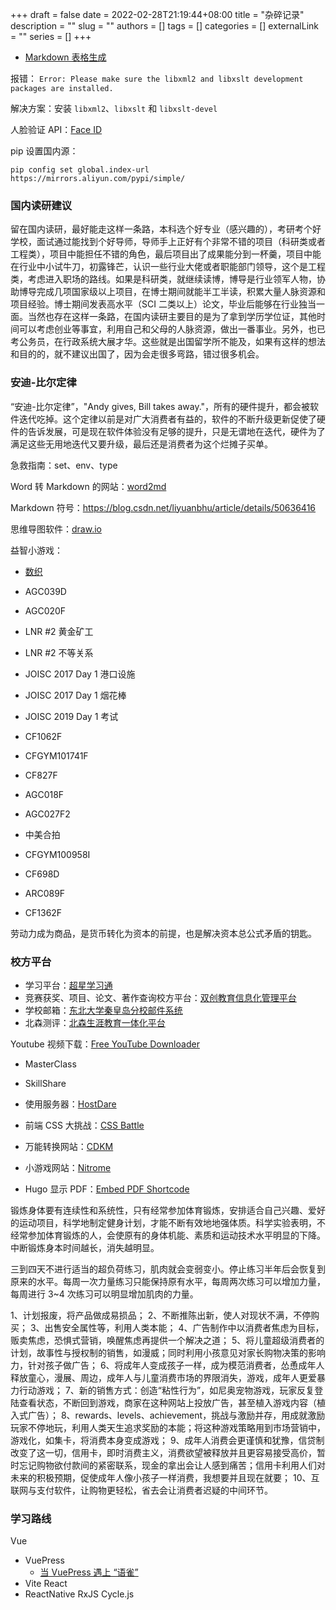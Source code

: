 +++ 
draft = false
date = 2022-02-28T21:19:44+08:00
title = "杂碎记录"
description = ""
slug = ""
authors = []
tags = []
categories = []
externalLink = ""
series = []
+++

- [Markdown 表格生成](https://www.tablesgenerator.com/markdown_tables)

报错： `Error: Please make sure the libxml2 and libxslt development packages are installed.`

解决方案：安装 `libxml2`、`libxslt` 和 `libxslt-devel`

人脸验证 API：[Face ID](https://faceid.com/)

pip 设置国内源：

```shell
pip config set global.index-url https://mirrors.aliyun.com/pypi/simple/
```

### 国内读研建议

留在国内读研，最好能走这样一条路，本科选个好专业（感兴趣的），考研考个好学校，面试通过能找到个好导师，导师手上正好有个非常不错的项目（科研类或者工程类），项目中能担任不错的角色，最后项目出了成果能分到一杯羹，项目中能在行业中小试牛刀，初露锋芒，认识一些行业大佬或者职能部门领导，这个是工程类，考虑进入职场的路线。如果是科研类，就继续读博，博导是行业领军人物，协助博导完成几项国家级以上项目，在博士期间就能半工半读，积累大量人脉资源和项目经验。博士期间发表高水平（SCI 二类以上）论文，毕业后能够在行业独当一面。当然也存在这样一条路，在国内读研主要目的是为了拿到学历学位证，其他时间可以考虑创业等事宜，利用自己和父母的人脉资源，做出一番事业。另外，也已考公务员，在行政系统大展才华。这些就是出国留学所不能及，如果有这样的想法和目的的，就不建议出国了，因为会走很多弯路，错过很多机会。

### 安迪-比尔定律

“安迪-比尔定律”，"Andy gives, Bill takes away."，所有的硬件提升，都会被软件迭代吃掉。这个定律以前是对广大消费者有益的，软件的不断升级更新促使了硬件的告诉发展，可是现在软件体验没有足够的提升，只是无谓地在迭代，硬件为了满足这些无用地迭代又要升级，最后还是消费者为这个烂摊子买单。


急救指南：set、env、type

Word 转 Markdown 的网站：[word2md](https://word2md.com/)

Markdown 符号：https://blog.csdn.net/liyuanbhu/article/details/50636416

思维导图软件：[draw.io](https://app.diagrams.net/)

益智小游戏：
- [数织](https://cn.puzzle-nonograms.com/)

- AGC039D
- AGC020F
- LNR #2 黄金矿工
- LNR #2 不等关系
- JOISC 2017 Day 1 港口设施 
- JOISC 2017 Day 1 烟花棒
- JOISC 2019 Day 1 考试
- CF1062F
- CFGYM101741F
- CF827F
- AGC018F
- AGC027F2
- 中美合拍
- CFGYM100958I
- CF698D
- ARC089F
- CF1362F

劳动力成为商品，是货币转化为资本的前提，也是解决资本总公式矛盾的钥匙。

### 校方平台

- 学习平台：[超星学习通](http://i.chaoxing.com/)
- 竞赛获奖、项目、论文、著作查询校方平台：[双创教育信息化管理平台](http://scxt.neuq.edu.cn/)
- 学校邮箱：[东北大学秦皇岛分校邮件系统](https://mail.neuq.edu.cn/)
- 北森测评：[北森生涯教育一体化平台](https://neu.careersky.cn/)

Youtube 视频下载：[Free YouTube Downloader](https://addoncrop.com/free-youtube-video-downloader)

- MasterClass
- SkillShare

- 使用服务器：[HostDare](http://www.hostdare.com/)
- 前端 CSS 大挑战：[CSS Battle](https://cssbattle.dev/)
- 万能转换网站：[CDKM](https://cdkm.com/)
- 小游戏网站：[Nitrome](https://www.nitrome.com/)


- Hugo 显示 PDF：[Embed PDF Shortcode](https://github.com/anvithks/hugo-embed-pdf-shortcode)

锻炼身体要有连续性和系统性，只有经常参加体育锻炼，安排适合自己兴趣、爱好的运动项目，科学地制定健身计划，才能不断有效地地强体质。科学实验表明，不经常参加体育锻炼的人，会使原有的身体机能、素质和运动技术水平明显的下降。中断锻炼身本时间越长，消失越明显。

三到四天不进行适当的超负荷练习，肌肉就会变弱变小。停止练习半年后会恢复到原来的水平。每周一次力量练习只能保持原有水平，每周两次练习可以增加力量，每周进行 3~4 次练习可以明显增加肌肉的力量。


1、计划报废，将产品做成易损品；
2、不断推陈出新，使人对现状不满，不停购买；
3、出售安全属性等，利用人类本能；
4、广告制作中以消费者焦虑为目标，贩卖焦虑，恐惧式营销，唤醒焦虑再提供一个解决之道；
5、将儿童超级消费者的计划，故事性与授权制的销售，如漫威；同时利用小孩意见对家长购物决策的影响力，针对孩子做广告；
6、将成年人变成孩子一样，成为模范消费者，怂恿成年人释放童心，漫展、周边，成年人与儿童消费市场的界限消失，游戏，成年人更爱暴力行动游戏；
7、新的销售方式：创造“粘性行为”，如尼奥宠物游戏，玩家反复登陆查看状态，不断回到游戏，商家在这种网站上投放广告，甚至植入游戏内容（植入式广告）；
8、rewards、levels、achievement，挑战与激励并存，用成就激励玩家不停地玩，利用人类天生追求奖励的本能；将这种游戏策略用到市场营销中，游戏化，如集卡，将消费本身变成游戏；
9、成年人消费会更谨慎和犹豫，信贷制改变了这一切，信用卡，即时消费主义，消费欲望被释放并且更容易接受高价，暂时忘记购物欲付款间的紧密联系，现金的拿出会让人感到痛苦；信用卡利用人们对未来的积极预期，促使成年人像小孩子一样消费，我想要并且现在就要；
10、互联网与支付软件，让购物更轻松，省去会让消费者迟疑的中间环节。

### 学习路线

Vue
- VuePress
    - [当 VuePress 遇上 “语雀”](https://zhuanlan.zhihu.com/p/56376695)
- Vite
React
- ReactNative
RxJS
Cycle.js